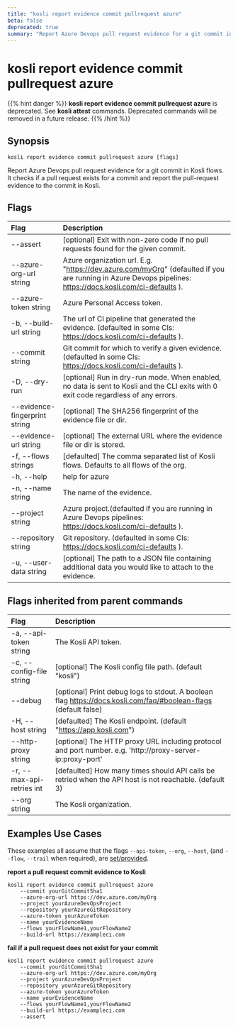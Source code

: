 ```yaml
---
title: "kosli report evidence commit pullrequest azure"
beta: false
deprecated: true
summary: "Report Azure Devops pull request evidence for a git commit in Kosli flows.  "
---
```


# kosli report evidence commit pullrequest azure

{{% hint danger %}}
**kosli report evidence commit pullrequest azure** is deprecated. See **kosli attest** commands.  Deprecated commands will be removed in a future release.
{{% /hint %}}
## Synopsis

```shell
kosli report evidence commit pullrequest azure [flags]
```

Report Azure Devops pull request evidence for a git commit in Kosli flows.  
It checks if a pull request exists for a commit and report the pull-request evidence to the commit in Kosli. 


## Flags
| Flag | Description |
| :--- | :--- |
|        --assert  |  [optional] Exit with non-zero code if no pull requests found for the given commit.  |
|        --azure-org-url string  |  Azure organization url. E.g. "https://dev.azure.com/myOrg" (defaulted if you are running in Azure Devops pipelines: https://docs.kosli.com/ci-defaults ).  |
|        --azure-token string  |  Azure Personal Access token.  |
|    -b, --build-url string  |  The url of CI pipeline that generated the evidence. (defaulted in some CIs: https://docs.kosli.com/ci-defaults ).  |
|        --commit string  |  Git commit for which to verify a given evidence. (defaulted in some CIs: https://docs.kosli.com/ci-defaults ).  |
|    -D, --dry-run  |  [optional] Run in dry-run mode. When enabled, no data is sent to Kosli and the CLI exits with 0 exit code regardless of any errors.  |
|        --evidence-fingerprint string  |  [optional] The SHA256 fingerprint of the evidence file or dir.  |
|        --evidence-url string  |  [optional] The external URL where the evidence file or dir is stored.  |
|    -f, --flows strings  |  [defaulted] The comma separated list of Kosli flows. Defaults to all flows of the org.  |
|    -h, --help  |  help for azure  |
|    -n, --name string  |  The name of the evidence.  |
|        --project string  |  Azure project.(defaulted if you are running in Azure Devops pipelines: https://docs.kosli.com/ci-defaults ).  |
|        --repository string  |  Git repository. (defaulted in some CIs: https://docs.kosli.com/ci-defaults ).  |
|    -u, --user-data string  |  [optional] The path to a JSON file containing additional data you would like to attach to the evidence.  |


## Flags inherited from parent commands
| Flag | Description |
| :--- | :--- |
|    -a, --api-token string  |  The Kosli API token.  |
|    -c, --config-file string  |  [optional] The Kosli config file path. (default "kosli")  |
|        --debug  |  [optional] Print debug logs to stdout. A boolean flag https://docs.kosli.com/faq/#boolean-flags (default false)  |
|    -H, --host string  |  [defaulted] The Kosli endpoint. (default "https://app.kosli.com")  |
|        --http-proxy string  |  [optional] The HTTP proxy URL including protocol and port number. e.g. 'http://proxy-server-ip:proxy-port'  |
|    -r, --max-api-retries int  |  [defaulted] How many times should API calls be retried when the API host is not reachable. (default 3)  |
|        --org string  |  The Kosli organization.  |


## Examples Use Cases

These examples all assume that the flags  `--api-token`, `--org`, `--host`, (and `--flow`, `--trail` when required), are [set/provided](https://docs.kosli.com/getting_started/install/#assigning-flags-via-environment-variables). 

**report a pull request commit evidence to Kosli**

```shell
kosli report evidence commit pullrequest azure 
	--commit yourGitCommitSha1 
	--azure-org-url https://dev.azure.com/myOrg 
	--project yourAzureDevOpsProject 
	--repository yourAzureGitRepository 
	--azure-token yourAzureToken 
	--name yourEvidenceName 
	--flows yourFlowName1,yourFlowName2 
	--build-url https://exampleci.com 

```

**fail if a pull request does not exist for your commit**

```shell
kosli report evidence commit pullrequest azure 
	--commit yourGitCommitSha1 
	--azure-org-url https://dev.azure.com/myOrg 
	--project yourAzureDevOpsProject 
	--repository yourAzureGitRepository 
	--azure-token yourAzureToken 
	--name yourEvidenceName 
	--flows yourFlowName1,yourFlowName2 
	--build-url https://exampleci.com 
	--assert
```

